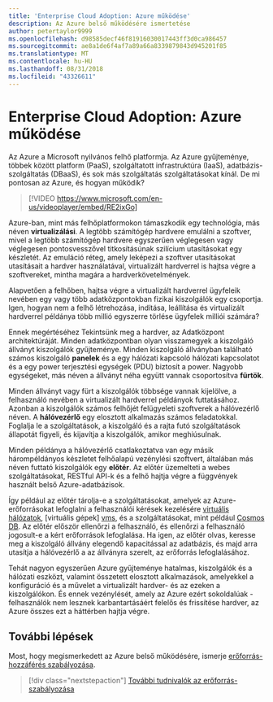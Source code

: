 ```yaml
---
title: 'Enterprise Cloud Adoption: Azure működése'
description: Az Azure belső működésére ismertetése
author: petertaylor9999
ms.openlocfilehash: d98585decf46f81916030017443ff3d0ca986457
ms.sourcegitcommit: ae8a1de6f4af7a89a66a8339879843d945201f85
ms.translationtype: MT
ms.contentlocale: hu-HU
ms.lasthandoff: 08/31/2018
ms.locfileid: "43326611"
---
```

# <a name="enterprise-cloud-adoption-how-does-azure-work"></a>Enterprise Cloud Adoption: Azure működése

Az Azure a Microsoft nyilvános felhő platformja. Az Azure gyűjteménye, többek között platform (PaaS), szolgáltatott infrastruktúra (IaaS), adatbázis-szolgáltatás (DBaaS), és sok más szolgáltatás szolgáltatásokat kínál. De mi pontosan az Azure, és hogyan működik?

> [!VIDEO https://www.microsoft.com/en-us/videoplayer/embed/RE2ixGo] 

Azure-ban, mint más felhőplatformokon támaszkodik egy technológia, más néven **virtualizálási**. A legtöbb számítógép hardvere emulálni a szoftver, mivel a legtöbb számítógép hardvere egyszerűen véglegesen vagy véglegesen pontosvesszővel titkosításúnak szilícium utasításokat egy készletét. Az emuláció réteg, amely leképezi a szoftver utasításokat utasításait a hardver használatával, virtualizált hardverrel is hajtsa végre a szoftvereket, mintha magára a hardverkövetelmények.

Alapvetően a felhőben, hajtsa végre a virtualizált hardverrel ügyfeleik nevében egy vagy több adatközpontokban fizikai kiszolgálók egy csoportja. Igen, hogyan nem a felhő létrehozása, indítása, leállítása és virtualizált hardverrel példánya több millió egyszerre törlése ügyfelek milliói számára?

Ennek megértéséhez Tekintsünk meg a hardver, az Adatközpont architektúráját.  Minden adatközpontban olyan visszamegyek a kiszolgáló állványt kiszolgálók gyűjteménye. Minden kiszolgáló állványban található számos kiszolgáló **panelek** és a egy hálózati kapcsoló hálózati kapcsolatot és a egy power terjesztési egységek (PDU) biztosít a power. Nagyobb egységeket, más néven a állványt néha együtt vannak csoportosítva **fürtök**. 

Minden állványt vagy fürt a kiszolgálók többsége vannak kijelölve, a felhasználó nevében a virtualizált hardverrel példányok futtatásához. Azonban a kiszolgálók számos felhőjét felügyeleti szoftverek a hálóvezérlő néven. A **hálóvezérlő** egy elosztott alkalmazás számos feladatokkal. Foglalja le a szolgáltatások, a kiszolgáló és a rajta futó szolgáltatások állapotát figyeli, és kijavítja a kiszolgálók, amikor meghiúsulnak.

Minden példánya a hálóvezérlő csatlakoztatva van egy másik hárompéldányos készletet felhőalapú vezénylési szoftvert, általában más néven futtató kiszolgálók egy **előtér**. Az előtér üzemelteti a webes szolgáltatásokat, RESTful API-k és a felhő hajtja végre a függvények használt belső Azure-adatbázisok. 

Így például az előtér tárolja-e a szolgáltatásokat, amelyek az Azure-erőforrásokat lefoglalni a felhasználói kérések kezelésére [virtuális hálózatok][vnet], [virtuális gépek] [ vms], és a szolgáltatásokat, mint például [Cosmos DB][cosmosdb]. Az előtér először ellenőrzi a felhasználó, és ellenőrzi a felhasználó jogosult-e a kért erőforrások lefoglalása. Ha igen, az előtér olvas, keresse meg a kiszolgáló állvány elegendő kapacitással az adatbázis, és majd arra utasítja a hálóvezérlő a az állványra szerelt, az erőforrás lefoglalásához.

Tehát nagyon egyszerűen Azure gyűjteménye hatalmas, kiszolgálók és a hálózati eszközt, valamint összetett elosztott alkalmazások, amelyekkel a konfiguráció és a művelet a virtualizált hardver- és az ezeken a kiszolgálókon. És ennek vezénylését, amely az Azure ezért sokoldalúak - felhasználók nem lesznek karbantartásáért felelős és frissítése hardver, az Azure összes ezt a háttérben hajtja végre. 

## <a name="next-steps"></a>További lépések

Most, hogy megismerkedett az Azure belső működésére, ismerje [erőforrás-hozzáférés szabályozása](what-is-governance.md). 

> [!div class="nextstepaction"]
> [További tudnivalók az erőforrás-szabályozása](what-is-governance.md)

<!-- Links -->

[cosmosdb]: /azure/cosmos-db/introduction
[docs-add-users-to-aad]: /azure/active-directory/add-users-azure-active-directory?toc=/azure/architecture/cloud-adoption-guide/toc.json
[vms]: /azure/virtual-machines/
[vnet]: /azure/virtual-network/virtual-networks-overview
